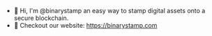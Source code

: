 - 👋 Hi, I'm @binarystamp an easy way to stamp digital assets onto a secure blockchain.
- 👀 Checkout our website: https://binarystamp.com

<!---
binarystamp/binarystamp is a ✨ special ✨ repository because its `README.md` (this file) appears on your GitHub profile.
You can click the Preview link to take a look at your changes.
--->
